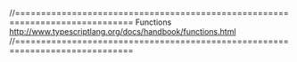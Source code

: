 //=============================================================================
Functions
http://www.typescriptlang.org/docs/handbook/functions.html
//=============================================================================
